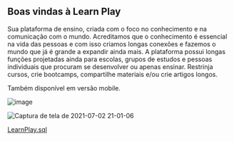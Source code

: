 ## Boas vindas à Learn Play
Sua plataforma de ensino, criada com o foco no conhecimento e na comunicação com o mundo. Acreditamos que o conhecimento é essencial na vida das pessoas e com isso criamos longas conexões e fazemos o mundo que já é grande a expandir ainda mais.
A plataforma possui longas funções projetadas ainda para escolas, grupos de estudos e pessoas individuais que procuram se desenvolver ou apenas ensinar.
Restrinja cursos, crie bootcamps, compartilhe materiais e/ou crie artigos longos.

Também disponível em versão mobile.

![image](https://user-images.githubusercontent.com/32282846/124358379-62be2b80-dbf6-11eb-8a8f-f8cdf3f215f1.png)

![Captura de tela de 2021-07-02 21-01-06](https://user-images.githubusercontent.com/32282846/124358427-9dc05f00-dbf6-11eb-8fbb-0d9d02222e34.png)

[LearnPlay.sql](https://drive.google.com/drive/folders/15AquuA67SBJrJE-H11rWwds76vpiCKas?usp=sharing)
